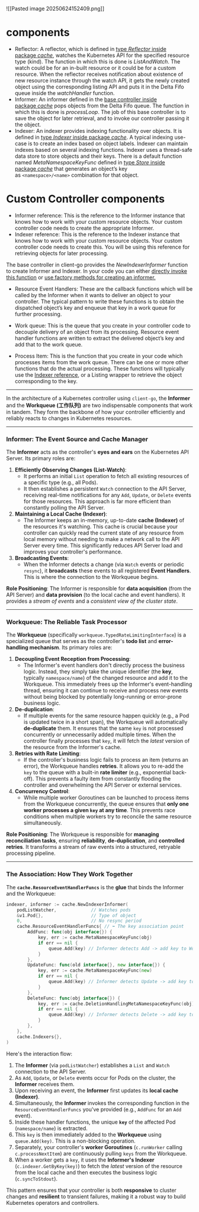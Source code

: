 ![[Pasted image 20250624152409.png]]

# components
- Reflector: A reflector, which is defined in [type _Reflector_ inside package _cache_](https://github.com/kubernetes/client-go/blob/master/tools/cache/reflector.go), watches the Kubernetes API for the specified resource type (kind). The function in which this is done is _ListAndWatch_. The watch could be for an in-built resource or it could be for a custom resource. When the reflector receives notification about existence of new resource instance through the watch API, it gets the newly created object using the corresponding listing API and puts it in the Delta Fifo queue inside the _watchHandler_ function.
- Informer: An informer defined in the [base controller inside package _cache_](https://github.com/kubernetes/client-go/blob/master/tools/cache/controller.go) pops objects from the Delta Fifo queue. The function in which this is done is _processLoop_. The job of this base controller is to save the object for later retrieval, and to invoke our controller passing it the object.
- Indexer: An indexer provides indexing functionality over objects. It is defined in [type _Indexer_ inside package _cache_](https://github.com/kubernetes/client-go/blob/master/tools/cache/index.go). A typical indexing use-case is to create an index based on object labels. Indexer can maintain indexes based on several indexing functions. Indexer uses a thread-safe data store to store objects and their keys. There is a default function named _MetaNamespaceKeyFunc_ defined in [type _Store_ inside package _cache_](https://github.com/kubernetes/client-go/blob/master/tools/cache/store.go) that generates an object’s key as `<namespace>/<name>` combination for that object.

# Custom Controller components
- Informer reference: This is the reference to the Informer instance that knows how to work with your custom resource objects. Your custom controller code needs to create the appropriate Informer.
- Indexer reference: This is the reference to the Indexer instance that knows how to work with your custom resource objects. Your custom controller code needs to create this. You will be using this reference for retrieving objects for later processing.

The base controller in client-go provides the _NewIndexerInformer_ function to create Informer and Indexer. In your code you can either [directly invoke this function](https://github.com/kubernetes/client-go/blob/master/examples/workqueue/main.go#L174) or [use factory methods for creating an informer.](https://github.com/kubernetes/sample-controller/blob/master/main.go#L61)

- Resource Event Handlers: These are the callback functions which will be called by the Informer when it wants to deliver an object to your controller. The typical pattern to write these functions is to obtain the dispatched object’s key and enqueue that key in a work queue for further processing.
    
- Work queue: This is the queue that you create in your controller code to decouple delivery of an object from its processing. Resource event handler functions are written to extract the delivered object’s key and add that to the work queue.
    
- Process Item: This is the function that you create in your code which processes items from the work queue. There can be one or more other functions that do the actual processing. These functions will typically use the [Indexer reference](https://github.com/kubernetes/client-go/blob/master/examples/workqueue/main.go#L73), or a Listing wrapper to retrieve the object corresponding to the key.


---

In the architecture of a Kubernetes controller using `client-go`, the **Informer** and the **Workqueue (工作队列)** are two indispensable components that work in tandem. They form the backbone of how your controller efficiently and reliably reacts to changes in Kubernetes resources.

---

### **Informer: The Event Source and Cache Manager**

The **Informer** acts as the controller's **eyes and ears** on the Kubernetes API Server. Its primary roles are:

1. **Efficiently Observing Changes (List-Watch)**:
    - It performs an initial `List` operation to fetch all existing resources of a specific type (e.g., all Pods).
    - It then establishes a persistent `Watch` connection to the API Server, receiving real-time notifications for any `Add`, `Update`, or `Delete` events for those resources. This approach is far more efficient than constantly polling the API Server.
2. **Maintaining a Local Cache (Indexer)**:
    - The Informer keeps an in-memory, up-to-date **cache (Indexer)** of the resources it's watching. This cache is crucial because your controller can quickly read the current state of any resource from local memory without needing to make a network call to the API Server every time. This significantly reduces API Server load and improves your controller's performance.
3. **Broadcasting Events**:
    - When the Informer detects a change (via `Watch` events or periodic `resync`), it **broadcasts** these events to all registered **Event Handlers**. This is where the connection to the Workqueue begins.

**Role Positioning**: The Informer is responsible for **data acquisition** (from the API Server) and **data provision** (to the local cache and event handlers). It provides a _stream of events_ and a _consistent view of the cluster state_.

---

### **Workqueue: The Reliable Task Processor**

The **Workqueue** (specifically `workqueue.TypedRateLimitingInterface`) is a specialized queue that serves as the controller's **todo list** and **error-handling mechanism**. Its primary roles are:

1. **Decoupling Event Reception from Processing**:
    - The Informer's event handlers don't directly process the business logic. Instead, they simply take the unique identifier (the **key**, typically `namespace/name`) of the changed resource and add it to the Workqueue. This immediately frees up the Informer's event-handling thread, ensuring it can continue to receive and process new events without being blocked by potentially long-running or error-prone business logic.
2. **De-duplication**:
    - If multiple events for the same resource happen quickly (e.g., a Pod is updated twice in a short span), the Workqueue will automatically **de-duplicate** them. It ensures that the same `key` is not processed concurrently or unnecessarily added multiple times. When the controller finally processes that `key`, it will fetch the _latest_ version of the resource from the Informer's cache.
3. **Retries with Rate Limiting**:
    - If the controller's business logic fails to process an item (returns an error), the Workqueue handles **retries**. It allows you to re-add the `key` to the queue with a built-in **rate limiter** (e.g., exponential back-off). This prevents a faulty item from constantly flooding the controller and overwhelming the API Server or external services.
4. **Concurrency Control**:
    - While multiple worker Goroutines can be launched to process items from the Workqueue concurrently, the queue ensures that **only one worker processes a given `key` at any time**. This prevents race conditions when multiple workers try to reconcile the same resource simultaneously.

**Role Positioning**: The Workqueue is responsible for **managing reconciliation tasks**, ensuring **reliability**, **de-duplication**, and **controlled retries**. It transforms a stream of raw events into a structured, retryable processing pipeline.

---

### **The Association: How They Work Together**

The **`cache.ResourceEventHandlerFuncs`** is the **glue** that binds the Informer and the Workqueue:

``` go
indexer, informer := cache.NewIndexerInformer(
    podListWatcher,             // Watches pods
    &v1.Pod{},                  // Type of object
    0,                          // No resync period
    cache.ResourceEventHandlerFuncs{ // ⬅️ The key association point
        AddFunc: func(obj interface{}) {
            key, err := cache.MetaNamespaceKeyFunc(obj)
            if err == nil {
                queue.Add(key) // Informer detects Add -> add key to Workqueue
            }
        },
        UpdateFunc: func(old interface{}, new interface{}) {
            key, err := cache.MetaNamespaceKeyFunc(new)
            if err == nil {
                queue.Add(key) // Informer detects Update -> add key to Workqueue
            }
        },
        DeleteFunc: func(obj interface{}) {
            key, err := cache.DeletionHandlingMetaNamespaceKeyFunc(obj)
            if err == nil {
                queue.Add(key) // Informer detects Delete -> add key to Workqueue
            }
        },
    },
    cache.Indexers{},
)
```

Here's the interaction flow:

1. The **Informer** (via `podListWatcher`) establishes a `List` and `Watch` connection to the API Server.
2. As `Add`, `Update`, or `Delete` events occur for Pods on the cluster, the **Informer** receives them.
3. Upon receiving an event, the **Informer** first updates its **local cache (Indexer)**.
4. Simultaneously, the **Informer** invokes the corresponding function in the `ResourceEventHandlerFuncs` you've provided (e.g., `AddFunc` for an `Add` event).
5. Inside these handler functions, the unique **`key`** of the affected Pod (`namespace/name`) is extracted.
6. This `key` is then immediately added to the **Workqueue** using `queue.Add(key)`. This is a non-blocking operation.
7. Separately, your controller's **worker Goroutines** (`c.runWorker` calling `c.processNextItem`) are continuously pulling `keys` from the Workqueue.
8. When a worker gets a `key`, it uses the **Informer's Indexer** (`c.indexer.GetByKey(key)`) to fetch the _latest_ version of the resource from the local cache and then executes the business logic (`c.syncToStdout`).

This pattern ensures that your controller is both **responsive** to cluster changes and **resilient** to transient failures, making it a robust way to build Kubernetes operators and controllers.